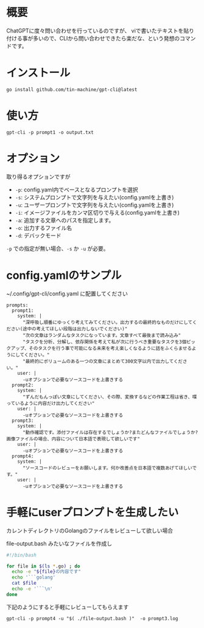 # 概要

ChatGPTに度々問い合わせを行っているのですが、
viで書いたテキストを貼り付ける事が多いので、CLIから問い合わせできたら楽だな、という発想のコマンドです。

# インストール

```
go install github.com/tin-machine/gpt-cli@latest
```

# 使い方

```
gpt-cli -p prompt1 -o output.txt
```

# オプション

取り得るオプションですが
- `-p`: config.yaml内でベースとなるプロンプトを選択
- `-s`: システムプロンプトで文字列を与えたい(config.yamlを上書き)
- `-u`: ユーザープロンプトで文字列を与えたい(config.yamlを上書き)
- `-i`: イメージファイルをカンマ区切りで与える(config.yamlを上書き)
- `-a`: 追加する文章へのパスを指定します。
- `-o`: 出力するファイル名
- `-d`: デバックモード

`-p` での指定が無い場合、`-s` か `-u` が必要。

# config.yamlのサンプル

~/.config/gpt-cli/config.yaml に配置してください

```
prompts:
  prompt1:
    system: |
      "深呼吸し順番にゆっくり考えてみてください。出力するの最終的なものだけにしてください(途中の考えてほしい段階は出力しないでください)"
      "次の文章はランダムなタスクになっています。文章すべて最後まで読み込み"
      "タスクを分析、分解し、依存関係を考えて私が次に行うべき重要なタスクを3個ピックアップ、そのタスクを行う事で可能になる未来を考え楽しくなるように話をふくらませるようにしてください。"
      "最終的にボリュームのある一つの文章にまとめて300文字以内で出力してください。"
    user: |
      -uオプションで必要なソースコードを上書きする
  prompt2:
    system: |
      "ずんだもんっぽい文章にしてください、その際、変換するなどの作業工程は省き、喋っているように内容だけ出力してください"
    user: |
      -uオプションで必要なソースコードを上書きする
  prompt3:
    system: |
      "動作確認です。添付ファイルは存在するでしょうか?またどんなファイルでしょうか?画像ファイルの場合、内容について日本語で表現して欲しいです"
    user: |
      -uオプションで必要なソースコードを上書きする
  prompt4:
    system: |
      "ソースコードのレビューをお願いします。何か改善点を日本語で複数あげてほしいです。"
    user: |
      -uオプションで必要なソースコードを上書きする
```

# 手軽にuserプロンプトを生成したい

カレントディレクトリのGolangのファイルをレビューして欲しい場合

file-output.bash みたいなファイルを作成し

```bash
#!/bin/bash

for file in $(ls *.go) ; do
  echo -e "${file}の内容です"
  echo '```golang'
  cat $file
  echo -e '```\n'
done
```

下記のようにすると手軽にレビューしてもらえます

```
gpt-cli -p prompt4 -u "$( ./file-output.bash )"  -o prompt3.log
```
